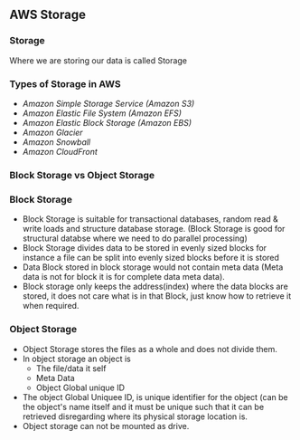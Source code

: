 ## AWS Storage ##
### Storage ###
Where we are storing our data is called Storage
### Types of Storage in AWS ###
- *Amazon Simple Storage Service (Amazon S3)*
- *Amazon Elastic File System (Amazon EFS)*
- *Amazon Elastic Block Storage (Amazon EBS)*
- *Amazon Glacier*
- *Amazon Snowball*
- *Amazon CloudFront*

### Block Storage vs Object Storage ###
### Block Storage ###
- Block Storage is suitable for transactional databases, random read & write loads and structure database storage.
(Block Storage is good for structural databse where we need to do parallel processing)
- Block Storage divides data to be stored in evenly sized blocks for instance a file can be split into evenly sized blocks before it is stored
- Data Block stored in block storage would not contain meta data (Meta data is not for block it is for complete data meta data).
- Block storage only keeps the address(index) where the data blocks are stored, it does not care what is in that Block, just know how to retrieve it when required.

### Object Storage ###
- Object Storage stores the files as a whole and does not divide them.
- In object storage an object is
  - The file/data it self
  - Meta Data
  - Object Global unique ID
- The object Global Uniquee ID, is unique identifier for the object (can be the object's name itself and it must be unique such that it can be retrieved disregarding where its physical storage location is.
- Object storage can not be mounted as drive.
  
